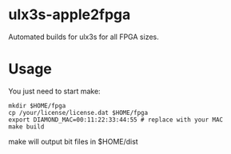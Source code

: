 # ulx3s-apple2fpga

Automated builds for ulx3s for all FPGA sizes.

# Usage

You just need to start make:

```
mkdir $HOME/fpga
cp /your/license/license.dat $HOME/fpga
export DIAMOND_MAC=00:11:22:33:44:55 # replace with your MAC
make build
```
make will output bit files in $HOME/dist

